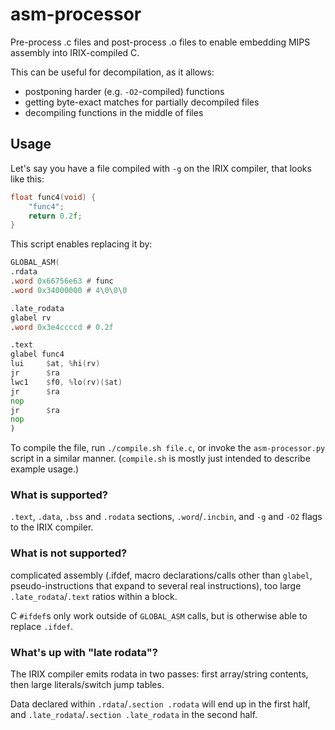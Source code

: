 # asm-processor

Pre-process .c files and post-process .o files to enable embedding MIPS assembly into IRIX-compiled C.

This can be useful for decompilation, as it allows:

 * postponing harder (e.g. `-O2`-compiled) functions
 * getting byte-exact matches for partially decompiled files
 * decompiling functions in the middle of files

## Usage

Let's say you have a file compiled with `-g` on the IRIX compiler, that looks like this:
```c
float func4(void) {
    "func4";
    return 0.2f;
}
```

This script enables replacing it by:
```asm
GLOBAL_ASM(
.rdata
.word 0x66756e63 # func
.word 0x34000000 # 4\0\0\0

.late_rodata
glabel rv
.word 0x3e4ccccd # 0.2f

.text
glabel func4
lui     $at, %hi(rv)
jr      $ra
lwc1    $f0, %lo(rv)($at)
jr      $ra
nop
jr      $ra
nop
)
```

To compile the file, run `./compile.sh file.c`, or invoke the `asm-processor.py` script in a similar manner. (`compile.sh` is mostly just intended to describe example usage.)

### What is supported?

`.text`, `.data`, `.bss` and `.rodata` sections, `.word`/`.incbin`, and `-g` and `-O2` flags to the IRIX compiler.

### What is not supported?

complicated assembly (.ifdef, macro declarations/calls other than `glabel`, pseudo-instructions that expand to several real instructions), too large `.late_rodata`/`.text` ratios within a block.

C `#ifdef`s only work outside of `GLOBAL_ASM` calls, but is otherwise able to replace `.ifdef`.

### What's up with "late rodata"?

The IRIX compiler emits rodata in two passes: first array/string contents, then large literals/switch jump tables.

Data declared within `.rdata`/`.section .rodata` will end up in the first half, and `.late_rodata`/`.section .late_rodata` in the second half.
